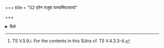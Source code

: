 +++
title = "02 एतेन यजुषा यस्यामिष्टकायां"

+++

<details><summary>थिते</summary>

2. on which he has offered the Śatarudrīya with this verse (beginning with yo rudro agnau).[^1]   

[^1]: TS V.5.9.i. For the contents in this Sūtra cf. TS V.4.3.3-4.  
</details>
